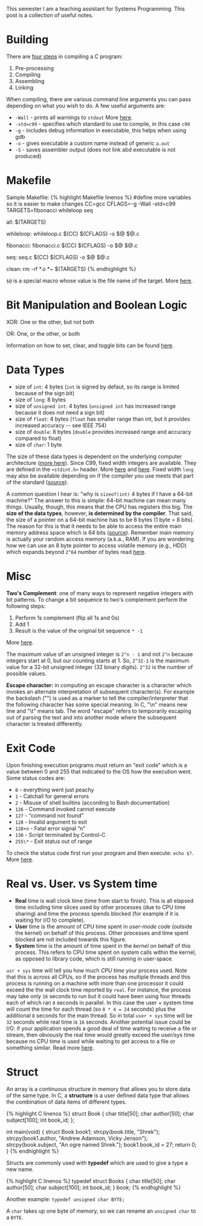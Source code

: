 This semester I am a teaching assistant for Systems Programming. This post is a collection of useful notes.

# Building

There are [four steps](https://www.calleerlandsson.com/the-four-stages-of-compiling-a-c-program/) in compiling a C program:
1. Pre-processing
2. Compiling
3. Assembling
4. Linking

When compiling, there are various command line arguments you can pass depending on what you wish to do. A few useful arguments are:
- `-Wall` - prints all warnings to `stdout` More [here](https://www.rapidtables.com/code/linux/gcc/gcc-wall.html).
- `-std=c99` - specifies which standard to use to compile, in this case `c99`
- `-g` - includes debug information in executable, this helps when using gdb
- `-o` - gives executable a custom name instead of generic `a.out`
- `-S` - saves assembler output (does not link abd executable is not produced)

# Makefile

Sample Makefile:
{% highlight Makefile linenos %}
  #define more variables so it is easier to make changes
  CC=gcc
  CFLAGS=-g -Wall -std=c99
  TARGETS=fibonacci whileloop seq

  all: $(TARGETS)

  whileloop: whileloop.c
    $(CC) $(CFLAGS) -o $@ $@.c

  fibonacci: fibonacci.c
    $(CC) $(CFLAGS) -o $@ $@.c

  seq: seq.c
    $(CC) $(CFLAGS) -o $@ $@.c

  clean:
    rm -rf *.o *~ $(TARGETS)
{% endhighlight %}

`$@` is a special macro whose value is the file name of the target. More [here](https://stackoverflow.com/questions/3220277/what-do-the-makefile-symbols-and-mean).

# Bit Manipulation and Boolean Logic

XOR: One or the other, but not both

OR: One, or the other, or both

Information on how to set, clear, and toggle bits can be found [here](https://stackoverflow.com/questions/47981/how-do-you-set-clear-and-toggle-a-single-bit).

# Data Types

- size of `int`: 4 bytes (`int` is signed by defaut, so its range is limited because of the sign bit)
- size of `long`: 8 bytes
- size of `unsigned int`: 4 bytes (`unsigned int` has increased range because it does not need a sign bit)
- size of `float`: 4 bytes (`float` has smaller range than int, but it provides increased accuracy -- see IEEE 754)
- size of `double`: 8 bytes (`double` provides increased range and accuracy compared to float)
- size of `char`: 1 byte

The size of these data types is dependent on the underlying computer architecture ([more here](https://stackoverflow.com/questions/35844586/can-i-assume-the-size-of-long-int-is-always-4-bytes)). Since C99, fixed width integers are available. They are defined in the `<stdint.h>` header. More [here](https://en.cppreference.com/w/c/types/integer) and [here](https://stackoverflow.com/questions/1331821/fixed-width-floating-point-numbers-in-c-c). Fixed width `long` may also be available depending on if the compiler you use meets that part of the standard ([source](https://stackoverflow.com/questions/1331821/fixed-width-floating-point-numbers-in-c-c)).

A common question I hear is: "why is `sizeof(int)` 4 bytes if I have a 64-bit machine?" The answer to this is simple: 64-bit machine can mean many things. Usually, though, this means that the CPU has registers this big. The __size of the data types__, however, __is determined by the compiler__. That said, the size of a pointer on a 64-bit machine has to be 8 bytes (1 byte = 8 bits). The reason for this is that it needs to be able to access the entire main memory address space which is 64 bits ([source](https://stackoverflow.com/questions/10197242/what-should-be-the-sizeofint-on-a-64-bit-machine/10197311)). Remember main memory is actually your random access memory (a.k.a., RAM). If you are wondering how we can use an 8 byte pointer to access volatile memory (e.g., HDD) which expands beyond `2^64` number of bytes read [here](https://superuser.com/questions/487076/why-is-it-so-that-32-bit-is-limited-to-4-gb-ram-but-it-can-easily-support-1-tb-h/487079).

# Misc

__Two's Complement__: one of many ways to represent negative integers with bit patterns. To change a bit sequence to two's complement perform the following steps:
1. Perform 1s complement (flip all 1s and 0s)
2. Add 1
3. Result is the value of the original bit sequence `* -1`

More [here](https://chortle.ccsu.edu/AssemblyTutorial/Chapter-08/ass08_17.html).

The maximum value of an unsigned integer is `2^n - 1` and not `2^n` because integers start at 0, but our counting starts at 1. So, `2^32-1` is the maximum value for a 32-bit unsigned integer (32 binary digits). `2^32` is the number of possible values.

__Escape character:__ in computing an escape character is a character which invokes an alternate interpretation of subsequent character(s). For example the backslash ("\") is used as a marker to tell the compiler/interpreter that the following character has some special meaning. In C, "\n" means new line and "\t" means tab. The word "escape" refers to temporarily escaping out of parsing the text and into another mode where the subsequent character is treated differently.

# Exit Code

Upon finishing execution programs must return an "exit code" which is a value between 0 and 255 that indicated to the OS how the execution went. Some status codes are:

- `0` - everything went just peachy
- `1` - Catchall for general errors
- `2` - Misuse of shell builtins (according to Bash documentation)
- `126` - Command invoked cannot execute
- `127` - “command not found”
- `128` - Invalid argument to exit
- `128+n` - Fatal error signal “n”
- `130` - Script terminated by Control-C
- `255\*` - Exit status out of range

To check the status code first run your program and then execute: `echo $?`. More [here](https://shapeshed.com/unix-exit-codes/).

# Real vs. User. vs System time

- **Real** time is wall clock time (time from start to finish). This is all elapsed time including time slices used by other processes (due to CPU time sharing) and time the process spends blocked (for example if it is waiting for I/O to complete).
- **User** time is the amount of CPU time spent in _user-mode code_ (outside the kernel) on behalf of this process. Other processes and time spent blocked are not included towards this figure.
- **System** time is the amount of time spent in the _kernel_ on behalf of this process. This refers to CPU time spent on system calls within the kernel, as opposed to library code, which is still running in user-space.

`usr + sys` time will tell you how much _CPU time_ your process used. Note that this is across all CPUs, so if the process has multiple threads and this process is running on a machine with more than one processor it could exceed the the wall clock time reported by `real`. For instance, the process may take only `16` seconds to run but it could have been using four threads each of which ran `8` seconds in parallel. In this case the user + system time will count the time for each thread (so `8 * 4 = 24` seconds) plus the additional `8` seconds for the main thread. So in total `user + sys` time will be `32` seconds while real time is `16` seconds. Another potential issue could be I/O: if your application spends a good deal of time waiting to receive a file or stream, then obviously the real time would greatly exceed the user/sys time because no CPU time is used while waiting to get access to a file or something similar. Read more [here](https://stackoverflow.com/questions/556405/what-do-real-user-and-sys-mean-in-the-output-of-time1).

# Struct
An array is a continuous structure in memory that allows you to store data of the same type. In C, a **structure** is a user defined data type that allows the combination of data items of different types. 

{% highlight C linenos %}
  struct Book {
    char title[50];
    char author[50];
    char subject[100];
    int book_id;
  };

  int main(void) {
    struct Book book1;
    strcpy(book.title, "Shrek");
    strcpy(book1.author, "Andrew Adamson, Vicky Jenson");
    strcpy(book.subject, "An ogre named Shrek.");
    book1.book_id = 27;
    return 0;
  }
{% endhighlight %}

Structs are commonly used with **typedef** which are used to give a type a new name.

{% highlight C linenos %}
  typedef struct Books {
    char title[50];
    char author[50];
    char subject[100];
    int book_id;
  } book;
{% endhighlight %}

Another example: `typedef unsigned char BYTE;`

A `char` takes up one byte of memory, so we can rename an `unsigned char` to a `BYTE`.
